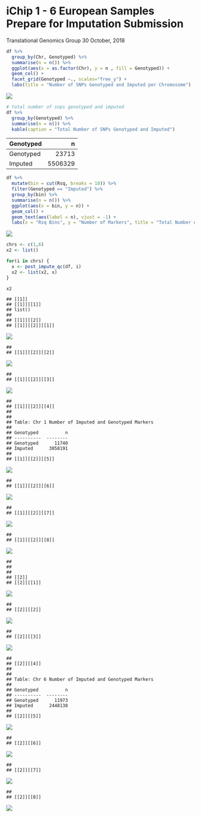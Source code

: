 iChip 1 - 6 European Samples Prepare for Imputation Submission
================
Translational Genomics Group
30 October, 2018

``` r
df %>%
  group_by(Chr, Genotyped) %>%
  summarise(n = n()) %>%
  ggplot(aes(x = as.factor(Chr), y = n , fill = Genotyped)) +
  geom_col() +
  facet_grid(Genotyped ~., scales="free_y") +
  labs(title = "Number of SNPs Genotyped and Imputed per Chromosome")
```

![](ichip1t6_eur_post_impute_files/figure-markdown_github/unnamed-chunk-2-1.png)

``` r
# total number of snps genotyped and imputed
df %>%
  group_by(Genotyped) %>%
  summarise(n = n()) %>%
  kable(caption = "Total Number of SNPs Genotyped and Imputed")
```

| Genotyped |        n|
|:----------|--------:|
| Genotyped |    23713|
| Imputed   |  5506329|

``` r
df %>%
  mutate(bin = cut(Rsq, breaks = 10)) %>%
  filter(Genotyped == "Imputed") %>%
  group_by(bin) %>%
  summarise(n = n()) %>%
  ggplot(aes(x = bin, y = n)) +
  geom_col() +
  geom_text(aes(label = n), vjust = -1) +
  labs(x = "Rsq Bins", y = "Number of Markers", title = "Total Number of Imputed Markers per Rsq Bin")
```

![](ichip1t6_eur_post_impute_files/figure-markdown_github/unnamed-chunk-4-1.png)

``` r
chrs <- c(1,6)
x2 <- list()

for(i in chrs) {
  x <- post_impute_qc(df, i)
  x2 <- list(x2, x)
}
```

``` r
x2
```

    ## [[1]]
    ## [[1]][[1]]
    ## list()
    ## 
    ## [[1]][[2]]
    ## [[1]][[2]][[1]]

![](ichip1t6_eur_post_impute_files/figure-markdown_github/unnamed-chunk-7-1.png)

    ## 
    ## [[1]][[2]][[2]]

![](ichip1t6_eur_post_impute_files/figure-markdown_github/unnamed-chunk-7-2.png)

    ## 
    ## [[1]][[2]][[3]]

![](ichip1t6_eur_post_impute_files/figure-markdown_github/unnamed-chunk-7-3.png)

    ## 
    ## [[1]][[2]][[4]]
    ## 
    ## 
    ## Table: Chr 1 Number of Imputed and Genotyped Markers
    ## 
    ## Genotyped          n
    ## ----------  --------
    ## Genotyped      11740
    ## Imputed      3058191
    ## 
    ## [[1]][[2]][[5]]

![](ichip1t6_eur_post_impute_files/figure-markdown_github/unnamed-chunk-7-4.png)

    ## 
    ## [[1]][[2]][[6]]

![](ichip1t6_eur_post_impute_files/figure-markdown_github/unnamed-chunk-7-5.png)

    ## 
    ## [[1]][[2]][[7]]

![](ichip1t6_eur_post_impute_files/figure-markdown_github/unnamed-chunk-7-6.png)

    ## 
    ## [[1]][[2]][[8]]

![](ichip1t6_eur_post_impute_files/figure-markdown_github/unnamed-chunk-7-7.png)

    ## 
    ## 
    ## 
    ## [[2]]
    ## [[2]][[1]]

![](ichip1t6_eur_post_impute_files/figure-markdown_github/unnamed-chunk-7-8.png)

    ## 
    ## [[2]][[2]]

![](ichip1t6_eur_post_impute_files/figure-markdown_github/unnamed-chunk-7-9.png)

    ## 
    ## [[2]][[3]]

![](ichip1t6_eur_post_impute_files/figure-markdown_github/unnamed-chunk-7-10.png)

    ## 
    ## [[2]][[4]]
    ## 
    ## 
    ## Table: Chr 6 Number of Imputed and Genotyped Markers
    ## 
    ## Genotyped          n
    ## ----------  --------
    ## Genotyped      11973
    ## Imputed      2448138
    ## 
    ## [[2]][[5]]

![](ichip1t6_eur_post_impute_files/figure-markdown_github/unnamed-chunk-7-11.png)

    ## 
    ## [[2]][[6]]

![](ichip1t6_eur_post_impute_files/figure-markdown_github/unnamed-chunk-7-12.png)

    ## 
    ## [[2]][[7]]

![](ichip1t6_eur_post_impute_files/figure-markdown_github/unnamed-chunk-7-13.png)

    ## 
    ## [[2]][[8]]

![](ichip1t6_eur_post_impute_files/figure-markdown_github/unnamed-chunk-7-14.png)
